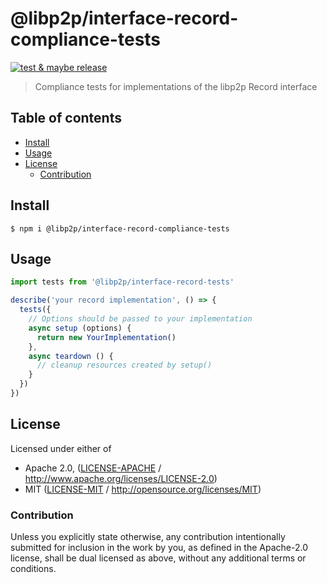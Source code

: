 # @libp2p/interface-record-compliance-tests <!-- omit in toc -->

[![test & maybe release](https://github.com/libp2p/js-libp2p-interfaces/actions/workflows/js-test-and-release.yml/badge.svg)](https://github.com/libp2p/js-libp2p-interfaces/actions/workflows/js-test-and-release.yml)

> Compliance tests for implementations of the libp2p Record interface

## Table of contents <!-- omit in toc -->

- [Install](#install)
- [Usage](#usage)
- [License](#license)
  - [Contribution](#contribution)

## Install

```console
$ npm i @libp2p/interface-record-compliance-tests
```

## Usage

```js
import tests from '@libp2p/interface-record-tests'

describe('your record implementation', () => {
  tests({
    // Options should be passed to your implementation
    async setup (options) {
      return new YourImplementation()
    },
    async teardown () {
      // cleanup resources created by setup()
    }
  })
})
```

## License

Licensed under either of

- Apache 2.0, ([LICENSE-APACHE](LICENSE-APACHE) / <http://www.apache.org/licenses/LICENSE-2.0>)
- MIT ([LICENSE-MIT](LICENSE-MIT) / <http://opensource.org/licenses/MIT>)

### Contribution

Unless you explicitly state otherwise, any contribution intentionally submitted for inclusion in the work by you, as defined in the Apache-2.0 license, shall be dual licensed as above, without any additional terms or conditions.
